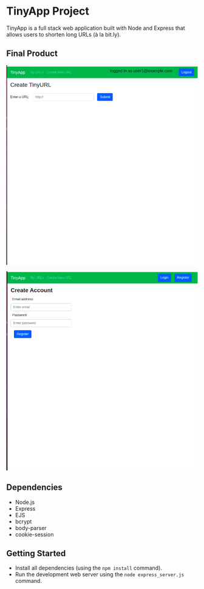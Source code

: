 # TinyApp Project

TinyApp is a full stack web application built with Node and Express that allows users to shorten long URLs (à la bit.ly).

## Final Product

!["Screenshot of create short URLs page"](https://github.com/sonia0409/TinyApp/blob/master/docs/create-short-url.png)

!["screenshot of register page"](https://github.com/sonia0409/TinyApp/blob/master/docs/register-page.png)

## Dependencies

- Node.js
- Express
- EJS
- bcrypt
- body-parser
- cookie-session

## Getting Started

- Install all dependencies (using the `npm install` command).
- Run the development web server using the `node express_server.js` command.
